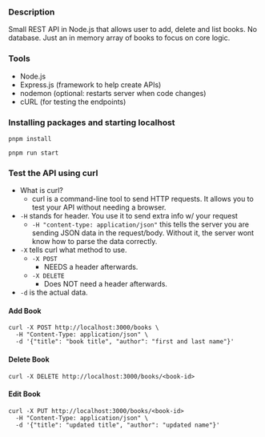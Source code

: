 ### Description

Small REST API in Node.js that allows user to add, delete and list books. No database. Just an in memory array of books to focus on core logic.

### Tools

- Node.js
- Express.js (framework to help create APIs)
- nodemon (optional: restarts server when code changes)
- cURL (for testing the endpoints)

### Installing packages and starting localhost

```
pnpm install
```

```
pnpm run start
```

### Test the API using curl

- What is curl?
  - curl is a command-line tool to send HTTP requests. It allows you to test your API without needing a browser.
- `-H` stands for header. You use it to send extra info w/ your request
  - `-H "content-type: application/json"` this tells the server you are sending JSON data in the request/body. Without it, the server wont know how to parse the data correctly.
- `-X` tells curl what method to use.
  - `-X POST`
    - NEEDS a header afterwards.
  - `-X DELETE`
    - Does NOT need a header afterwards.
- `-d` is the actual data.

#### Add Book

```
curl -X POST http://localhost:3000/books \
  -H "Content-Type: application/json" \
  -d '{"title": "book title", "author": "first and last name"}'
```

#### Delete Book

```
curl -X DELETE http://localhost:3000/books/<book-id>
```

#### Edit Book

```
curl -X PUT http://localhost:3000/books/<book-id>
  -H "Content-Type: application/json" \
  -d '{"title": "updated title", "author": "updated name"}'
```

